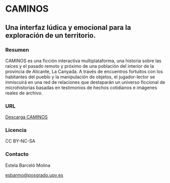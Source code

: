 # CAMINOS
## Una interfaz lúdica y emocional para la exploración de un territorio.

### Resumen

CAMINOS es una ficción interactiva multiplataforma, una historia sobre las raíces y el pasado remoto y próximo de una población del interior de la provincia de Alicante, La Canyada. A través de encuentros fortuitos con los habitantes del pueblo y la manipulación de objetos, el jugador-lector se inmiscuirá en una red de relaciones que destaparán un universo ficcional de microhistorias basadas en testimonios de hechos cotidianos e imágenes reales de archivo.

### URL

[Descarga CAMINOS](https://drive.google.com/drive/folders/1wqMZdcTOYJpAhH5HNYS0J5_rFJS7gLAs)

### Licencia

CC BY-NC-SA


### Contacto

Estela Barceló Molina

esbarmo@posgrado.upv.es
